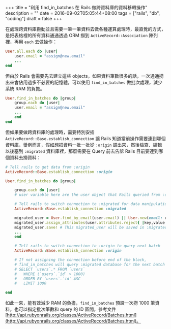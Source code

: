 +++
title = "利用 find_in_batches 在 Rails 做跨資料庫的資料移轉操作"
description = ""
date = 2016-09-02T05:05:44+08:00
tags = ["rails", "db", "coding"]
draft = false
+++

在處理跨資料庫搬動並且需要一筆一筆資料去做各種運算處理時，最直覺的方式，是把表格裡的所有資料通通透過 ORM 撈到 `ActiveRecord::Association` 陣列裡，再用 `each` 去做操作：

```ruby
User.all.each do |user|
    user.email = "assign@new.email"
    ...
end
```

但由於 Rails 會需要先去建立這些 objects，如果資料筆數很多的話，一次通通撈出來會佔用過多不必要的記憶體，可以使用 `find_in_batches` 做批次處理，減少系統 RAM 的負擔。

```ruby
User.find_in_batches do |group|
    group.each do |user|
    user.email = "assign@new.email"
    ...
    end
end
```

但如果要做跨資料庫的處理時，需要特別安插 `ActiveRecord::Base.establish_connection` 讓 Rails 知道當前操作需要連到哪個資料庫，舉例而言，假如想把資料一批一批從 `:origin` 調出來，然後檢查、編輯以後塞到 `:migrated` 資料庫裡，那麼需要在 Query 前去告訴 Rails 目前要連到哪個資料去撈資料：

```ruby
# Tell rails to get data from :origin
ActiveRecord::Base.establish_connection :origin

User.find_in_batches do |group|

    group.each do |user|
    # user variable here are the user object that Rails queried from :origin DB and initialed

    # Tell rails to switch connection to :migrated for data manipulation
    ActiveRecord::Base.establish_connection :migrated

    migrated_user = User.find_by_email(user.email) || User.new(email: user.email)
    migrated_user.assign_attributes(user.attributes.reject{ |key,value| key == 'id' })
    migrated_user.save! # This migrated_user will be saved in :migrated database
    ...
    end

    # Tell rails to switch connection to :origin to query next batch
    ActiveRecord::Base.establish_connection :origin

    # If not assigning the connection before end of the block,
    # find_in_batches will query :migrated database for the next batch with
    # SELECT `users`.* FROM `users`
    #   WHERE (`users`.`id` > 1000)
    #   ORDER BY `users`.`id` ASC
    #   LIMIT 1000

end
```

如此一來，能有效減少 RAM 的負擔，`find_in_batches` 預設一次撈 1000 筆資料，也可以指定批次筆數和 query 的 ID 區間，參考文件 [http://api.rubyonrails.org/classes/ActiveRecord/Batches.html](http://api.rubyonrails.org/classes/ActiveRecord/Batches.html)。
